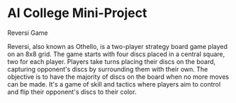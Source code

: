 # AI College Mini-Project
Reversi Game

Reversi, also known as Othello, is a two-player strategy board game played on an 8x8 grid. The game starts with four discs placed in a central square, two for each player. Players take turns placing their discs on the board, capturing opponent's discs by surrounding them with their own. The objective is to have the majority of discs on the board when no more moves can be made. It's a game of skill and tactics where players aim to control and flip their opponent's discs to their color.
